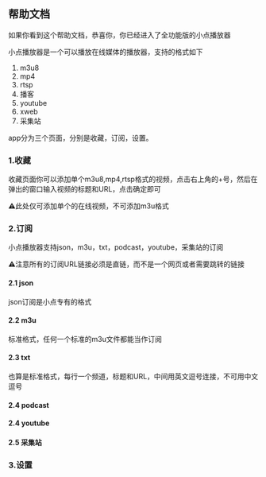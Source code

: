 ## 帮助文档

如果你看到这个帮助文档，恭喜你，你已经进入了全功能版的小点播放器

小点播放器是一个可以播放在线媒体的播放器，支持的格式如下

1. m3u8
2. mp4
3. rtsp
4. 播客
5. youtube
6. xweb
7. 采集站

app分为三个页面，分别是收藏，订阅，设置。

### 1.收藏

收藏页面你可以添加单个m3u8,mp4,rtsp格式的视频，点击右上角的+号，然后在弹出的窗口输入视频的标题和URL，点击确定即可

⚠️此处仅可添加单个的在线视频，不可添加m3u格式



### 2.订阅

小点播放器支持json，m3u，txt，podcast，youtube，采集站的订阅

⚠️注意所有的订阅URL链接必须是直链，而不是一个网页或者需要跳转的链接

#### 2.1 json

json订阅是小点专有的格式


#### 2.2 m3u

标准格式，任何一个标准的m3u文件都能当作订阅

#### 2.3 txt

也算是标准格式，每行一个频道，标题和URL，中间用英文逗号连接，不可用中文逗号


#### 2.4 podcast



#### 2.4 youtube


#### 2.5 采集站



### 3.设置
